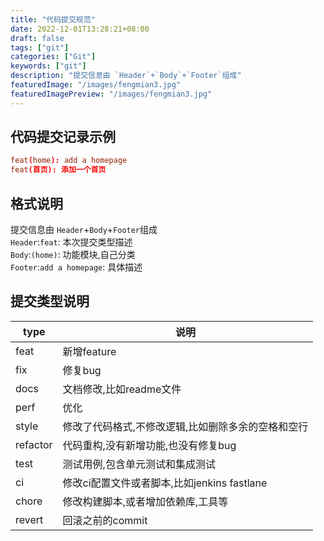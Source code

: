 ```yaml
---
title: "代码提交规范"
date: 2022-12-01T13:28:21+08:00
draft: false
tags: ["git"]
categories: ["Git"]
keywords: ["git"]
description: "提交信息由 `Header`+`Body`+`Footer`组成"
featuredImage: "/images/fengmian3.jpg"
featuredImagePreview: "/images/fengmian3.jpg"
---
```

<!--more-->
## 代码提交记录示例
```toml
feat(home): add a homepage
feat(首页): 添加一个首页
```
## 格式说明
提交信息由 `Header`+`Body`+`Footer`组成     
`Header`:`feat`: 本次提交类型描述    
`Body`:`(home)`: 功能模块,自己分类     
`Footer`:`add a homepage`: 具体描述   

## 提交类型说明

|type|说明|
|---|---|
|feat|新增feature|
|fix|修复bug|
|docs|文档修改,比如readme文件|
|perf|优化|
|style|修改了代码格式,不修改逻辑,比如删除多余的空格和空行|
|refactor|代码重构,没有新增功能,也没有修复bug|
|test|测试用例,包含单元测试和集成测试|
|ci|修改ci配置文件或者脚本,比如jenkins fastlane|
|chore|修改构建脚本,或者增加依赖库,工具等|
|revert|回滚之前的commit|
